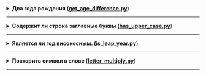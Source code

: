 <details>
<summary>
<b>Два года рождения (<a href="https://github.com/Ruzal-Z/tasks/blob/main/haxlet/get_age_difference.py">get_age_difference.py</a></b>)
</summary>
 Условие: 
 Напишите функцию get_age_difference(), которая принимает два года рождения и возвращает строку 
 с разницей в возрасте в виде The age difference is 11.    
 Пример работы функции:

 actual = get_age_difference(2001, 2018)
 print(actual)  # => The age difference is 17

</details>

---
<details>
<summary>
<b>Cодержит ли строка заглавные буквы (<a href="https://github.com/Ruzal-Z/tasks/blob/main/haxlet/has_upper_case.py">has_upper_case.py</a></b>)
</summary>
    Условие: Реализуйте функцию has_upper_case(), которая определяет, содержит ли строка заглавные буквы. 
    Функция должна вернуть булево значение:
     has_upper_case('')  # False
     has_upper_case('python')  # False
     has_upper_case('pyThon')  # True
    Подсказка
    Воспользуйтесь методом из стандартной библиотеки, который приводит строку к нижнему регистру. 
    Обратите внимание, чем отличается такая строка от исходной.
</details>

---
<details>
	<summary>
	<b>Является ли год високосным. (<a href="https://github.com/Ruzal-Z/tasks/blob/main/haxlet/is_leap_year.py">is_leap_year.py</a></b>)
	</summary>
	 ####Условие: Реализуйте функцию is_leap_year(), которая определяет, является ли год високосным. 
	 Год будет високосным, если он делится без остатка на 400, или он одновременно делится без остатка
	 на 4 и не делится на 100:
	 is_leap_year(2018)  # False
	 is_leap_year(2017)  # False
	 is_leap_year(2016)  # True
</details>

---
<details>
<summary>
<b>Повторить символ в слове (<a href="https://github.com/Ruzal-Z/tasks/blob/main/haxlet/letter_multiply.py">letter_multiply.py</a></b>)
</summary>
    ####Условие: Реализуйте функцию letter_multiply(). Она должна принимать три параметра:  
    Строку  
    Символ  
    Число, которое обозначает, сколько раз нужно повторить символ в слове
    text = 'python'
	 print(letter_multiply(text, 'p', 2)) # => ppython
	 print(letter_multiply(text, 'y', 3)) # => pyyython
	 print(letter_multiply(text, 'n', 4)) # => pythonnnn
    Укажите аннотации типов при объявлении функции.
    Подсказка
    Для замены символов в строке воспользуйтесь методом replace()
</details>

---

